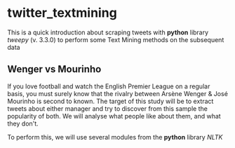 # twitter_textmining

This is a quick introduction about scraping tweets with **python** library *tweepy* (v. 3.3.0) to perform some Text Mining methods on the subsequent data

## Wenger vs Mourinho

If you love football and watch the English Premier League on a regular basis, you must surely know that the rivalry between Arsène Wenger & José Mourinho is second to known. The target of this study will be to extract tweets about either manager and try to discover from this sample the popularity of both. We will analyse what people like about them, and what they don't.

To perform this, we will use several modules from the **python** library *NLTK*
